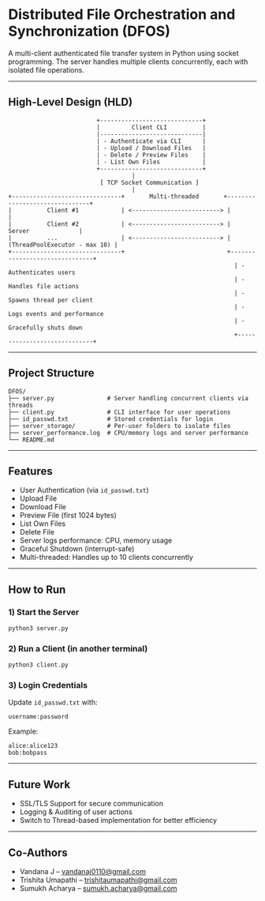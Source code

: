 #  Distributed File Orchestration and Synchronization (DFOS)

A multi-client authenticated file transfer system in Python using socket programming. The server handles multiple clients concurrently, each with isolated file operations.

---

##  High-Level Design (HLD)

```
                         +-----------------------------+
                         |         Client CLI          |
                         |-----------------------------|
                         | - Authenticate via CLI      |
                         | - Upload / Download Files   |
                         | - Delete / Preview Files    |
                         | - List Own Files            |
                         +-----------------------------+
                                   |
                          [ TCP Socket Communication ]
                                   |
+-------------------------------+       Multi-threaded       +-------------------------------+
|          Client #1            | <-------------------------> |                               |
|          Client #2            | <-------------------------> |           Server              |
|          ...                  | <-------------------------> | (ThreadPoolExecutor - max 10) |
+-------------------------------+                             +-------------------------------+
                                                                | - Authenticates users
                                                                | - Handles file actions
                                                                | - Spawns thread per client
                                                                | - Logs events and performance
                                                                | - Gracefully shuts down
                                                                +-----------------------------+
```

---

##  Project Structure

```
DFOS/
├── server.py               # Server handling concurrent clients via threads
├── client.py               # CLI interface for user operations
├── id_passwd.txt           # Stored credentials for login
├── server_storage/         # Per-user folders to isolate files
├── server_performance.log  # CPU/memory logs and server performance
└── README.md
```

---

##  Features

-  User Authentication (via `id_passwd.txt`)
-  Upload File
-  Download File
-  Preview File (first 1024 bytes)
-  List Own Files
-  Delete File
-  Server logs performance: CPU, memory usage
-  Graceful Shutdown (interrupt-safe)
-  Multi-threaded: Handles up to 10 clients concurrently

---

##  How to Run

### 1) Start the Server

```bash
python3 server.py
```

###  2) Run a Client (in another terminal)

```bash
python3 client.py
```

###  3) Login Credentials

Update `id_passwd.txt` with:

```
username:password
```

Example:

```
alice:alice123
bob:bobpass
```

---

##  Future Work

-  SSL/TLS Support for secure communication
-  Logging & Auditing of user actions
-  Switch to Thread-based implementation for better efficiency

---

##  Co-Authors

- Vandana J – vandanaj0110@gmail.com  
- Trishita Umapathi – trishitaumapathi@gmail.com  
- Sumukh Acharya – sumukh.acharya@gmail.com
